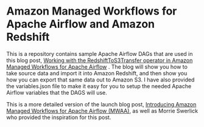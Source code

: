 # Amazon Managed Workflows for Apache Airflow and Amazon Redshift

This is a repository contains sample Apache Airflow DAGs that are used in this blog post, [Working with the RedshiftToS3Transfer operator in Amazon Managed Workflows for Apache Airflow](https://dev.to/aws/working-with-the-redshifttos3transfer-operator-and-amazon-managed-workflows-for-apache-airflow-56n9) . The blog will show you how to take source data and import it into Amazon Redshift, and then show you how you can export that same data out to Amazon S3. I have also provided the variables.json file to make it easy for you to setup the needed Apache Airflow variables that the DAGS will use.

This is a more detailed version of the launch blog post, [Introducing Amazon Managed Workflows for Apache Airflow (MWAA)](https://aws.amazon.com/blogs/aws/introducing-amazon-managed-workflows-for-apache-airflow-mwaa/), as well as Morrie Swerlick who provided the inspiration for this post.